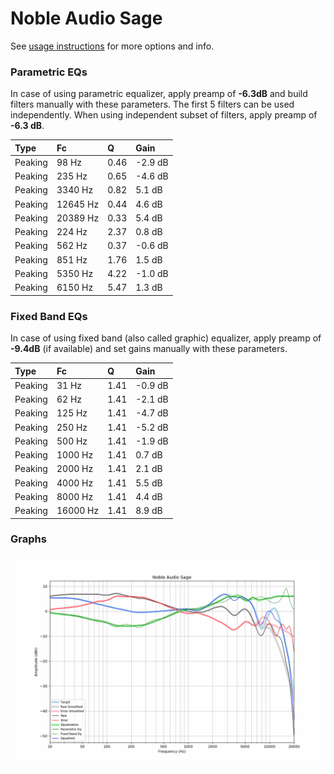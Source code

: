 # Noble Audio Sage
See [usage instructions](https://github.com/jaakkopasanen/AutoEq#usage) for more options and info.

### Parametric EQs
In case of using parametric equalizer, apply preamp of **-6.3dB** and build filters manually
with these parameters. The first 5 filters can be used independently.
When using independent subset of filters, apply preamp of **-6.3 dB**.

| Type    | Fc       |    Q | Gain    |
|:--------|:---------|:-----|:--------|
| Peaking | 98 Hz    | 0.46 | -2.9 dB |
| Peaking | 235 Hz   | 0.65 | -4.6 dB |
| Peaking | 3340 Hz  | 0.82 | 5.1 dB  |
| Peaking | 12645 Hz | 0.44 | 4.6 dB  |
| Peaking | 20389 Hz | 0.33 | 5.4 dB  |
| Peaking | 224 Hz   | 2.37 | 0.8 dB  |
| Peaking | 562 Hz   | 0.37 | -0.6 dB |
| Peaking | 851 Hz   | 1.76 | 1.5 dB  |
| Peaking | 5350 Hz  | 4.22 | -1.0 dB |
| Peaking | 6150 Hz  | 5.47 | 1.3 dB  |

### Fixed Band EQs
In case of using fixed band (also called graphic) equalizer, apply preamp of **-9.4dB**
(if available) and set gains manually with these parameters.

| Type    | Fc       |    Q | Gain    |
|:--------|:---------|:-----|:--------|
| Peaking | 31 Hz    | 1.41 | -0.9 dB |
| Peaking | 62 Hz    | 1.41 | -2.1 dB |
| Peaking | 125 Hz   | 1.41 | -4.7 dB |
| Peaking | 250 Hz   | 1.41 | -5.2 dB |
| Peaking | 500 Hz   | 1.41 | -1.9 dB |
| Peaking | 1000 Hz  | 1.41 | 0.7 dB  |
| Peaking | 2000 Hz  | 1.41 | 2.1 dB  |
| Peaking | 4000 Hz  | 1.41 | 5.5 dB  |
| Peaking | 8000 Hz  | 1.41 | 4.4 dB  |
| Peaking | 16000 Hz | 1.41 | 8.9 dB  |

### Graphs
![](./Noble%20Audio%20Sage.png)